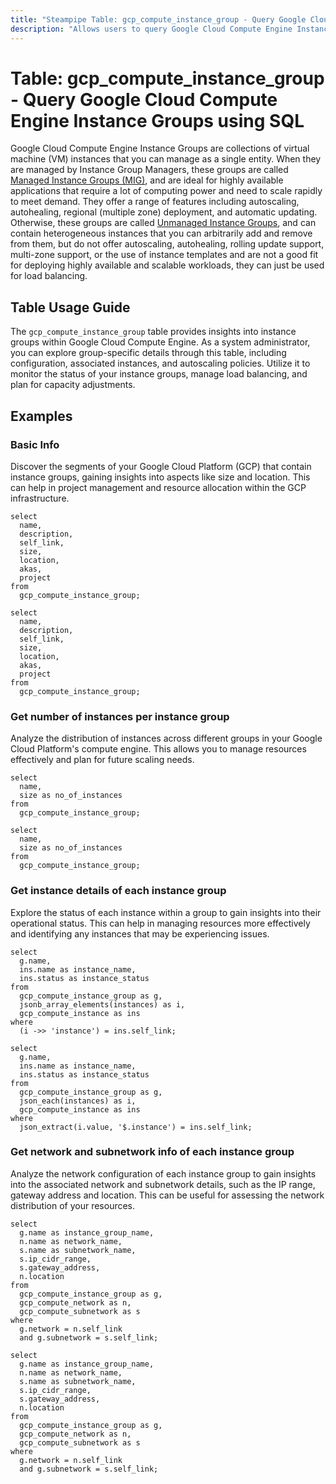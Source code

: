 ```yaml
---
title: "Steampipe Table: gcp_compute_instance_group - Query Google Cloud Compute Engine Instance Groups using SQL"
description: "Allows users to query Google Cloud Compute Engine Instance Groups, providing insights into the configuration, status, and properties of these groups."
---
```


# Table: gcp_compute_instance_group - Query Google Cloud Compute Engine Instance Groups using SQL

Google Cloud Compute Engine Instance Groups are collections of virtual machine (VM) instances that you can manage as a single entity. When they are managed by Instance Group Managers, these groups are called [Managed Instance Groups (MIG)](https://cloud.google.com/compute/docs/instance-groups#managed_instance_groups), and are ideal for highly available applications that require a lot of computing power and need to scale rapidly to meet demand. They offer a range of features including autoscaling, autohealing, regional (multiple zone) deployment, and automatic updating. Otherwise, these groups are called [Unmanaged Instance Groups](https://cloud.google.com/compute/docs/instance-groups#unmanaged_instance_groups), and can contain heterogeneous instances that you can arbitrarily add and remove from them, but do not offer autoscaling, autohealing, rolling update support, multi-zone support, or the use of instance templates and are not a good fit for deploying highly available and scalable workloads, they can just be used for load balancing.

## Table Usage Guide

The `gcp_compute_instance_group` table provides insights into instance groups within Google Cloud Compute Engine. As a system administrator, you can explore group-specific details through this table, including configuration, associated instances, and autoscaling policies. Utilize it to monitor the status of your instance groups, manage load balancing, and plan for capacity adjustments.

## Examples

### Basic Info
Discover the segments of your Google Cloud Platform (GCP) that contain instance groups, gaining insights into aspects like size and location. This can help in project management and resource allocation within the GCP infrastructure.

```sql+postgres
select
  name,
  description,
  self_link,
  size,
  location,
  akas,
  project
from
  gcp_compute_instance_group;
```

```sql+sqlite
select
  name,
  description,
  self_link,
  size,
  location,
  akas,
  project
from
  gcp_compute_instance_group;
```

### Get number of instances per instance group
Analyze the distribution of instances across different groups in your Google Cloud Platform's compute engine. This allows you to manage resources effectively and plan for future scaling needs.

```sql+postgres
select
  name,
  size as no_of_instances
from
  gcp_compute_instance_group;
```

```sql+sqlite
select
  name,
  size as no_of_instances
from
  gcp_compute_instance_group;
```

### Get instance details of each instance group
Explore the status of each instance within a group to gain insights into their operational status. This can help in managing resources more effectively and identifying any instances that may be experiencing issues.

```sql+postgres
select
  g.name,
  ins.name as instance_name,
  ins.status as instance_status
from
  gcp_compute_instance_group as g,
  jsonb_array_elements(instances) as i,
  gcp_compute_instance as ins
where
  (i ->> 'instance') = ins.self_link;
```

```sql+sqlite
select
  g.name,
  ins.name as instance_name,
  ins.status as instance_status
from
  gcp_compute_instance_group as g,
  json_each(instances) as i,
  gcp_compute_instance as ins
where
  json_extract(i.value, '$.instance') = ins.self_link;
```

### Get network and subnetwork info of each instance group
Analyze the network configuration of each instance group to gain insights into the associated network and subnetwork details, such as the IP range, gateway address and location. This can be useful for assessing the network distribution of your resources.

```sql+postgres
select
  g.name as instance_group_name,
  n.name as network_name,
  s.name as subnetwork_name,
  s.ip_cidr_range,
  s.gateway_address,
  n.location
from
  gcp_compute_instance_group as g,
  gcp_compute_network as n,
  gcp_compute_subnetwork as s
where
  g.network = n.self_link
  and g.subnetwork = s.self_link;
```

```sql+sqlite
select
  g.name as instance_group_name,
  n.name as network_name,
  s.name as subnetwork_name,
  s.ip_cidr_range,
  s.gateway_address,
  n.location
from
  gcp_compute_instance_group as g,
  gcp_compute_network as n,
  gcp_compute_subnetwork as s
where
  g.network = n.self_link
  and g.subnetwork = s.self_link;
```
